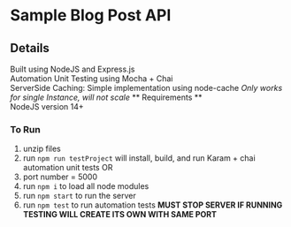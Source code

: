 # Sample Blog Post API

## Details
Built using NodeJS and Express.js  
Automation Unit Testing using Mocha + Chai  
ServerSide Caching: Simple implementation using node-cache 
*Only works for single Instance, will not scale*
** Requirements **  
NodeJS version 14+
### To Run
  1. unzip files
  2. run ```npm run testProject``` will install, build, and run Karam + chai automation unit tests OR
  3. port number = 5000
  4. run ``` npm i ``` to load all node modules
  5. run ``` npm start ``` to run the server
  6. run ``` npm test ``` to run automation tests **MUST STOP SERVER IF RUNNING TESTING WILL CREATE ITS OWN WITH SAME PORT**
